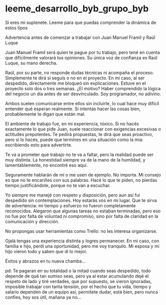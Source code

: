 # leeme_desarrollo_byb_grupo_byb
Si eres mi suplenete. Leeme para que puedas comprender la dinámica de estos tipos


Advertencia antes de comenzar a trabajar con Juan Manuel Framil y Raúl Luque

Juan Manuel Framil será quien te pague por tu trabajo, pero tené en cuenta que difícilmente valorará tus opiniones. Su única voz de confianza es Raúl Luque, su mano derecha.

Raúl, por su parte, no responde dudas técnicas ni acompaña el proceso. Simplemente te dirá si seguís o no en el proyecto. En mi caso, al ser despedido, directamente me bloqueó sin explicaciones. Estuve en el proyecto solo dos o tres semanas. ¿El motivo? Haber comprendido la lógica del negocio un día antes de ser desvinculado. Soy programador, no adivino.

Ambos suelen comunicarse entre ellos sin incluirte, lo cual hace muy difícil entender qué esperan realmente. Si intentás hacer las cosas bien, probablemente te digan que están mal.

El ambiente de trabajo fue, en mi experiencia, tóxico. Si no hacés exactamente lo que pide Juan, suele reaccionar con exigencias excesivas o actitudes prepotentes. Te pedirá propuestas, te dirá que seas proactivo, pero si lo hacés, puede que termines en una situación como la mía: escribiendo esto para advertirte.

Te va a prometer que trabajo no te va a faltar, pero la realidad puede ser muy distinta. La honestidad siempre va de la mano de la humildad, y lamentablemente, no encontré eso aquí.

Seguramente hablarán de mí o me usen de ejemplo. No importa. Mi consejo es que no te encariñes con sus palabras. Hacé lo que te piden, no pierdas tiempo justificándote, porque no te van a escuchar.

Yo siempre me manejé con respeto y disposición, pero aun así fui despedido sin contemplaciones. Hoy estarás vos en mi lugar. Que te sirva de advertencia: mi tiempo y esfuerzo no fueron completamente reconocidos. Alegaron que algunas tareas no estaban terminadas, pero eso no fue por falta de voluntad ni compromiso, sino por falta de claridad en la comunicación y dirección.

No propongas usar herramientas como Trello: no les interesa organizarse.

Ojalá tengas una experiencia distinta y logres permanecer. En mi caso, con familia e hijo, perdí una oportunidad, pero me voy tranquilo. Mi esposa y mi hijo vieron todo y saben que di lo mejor.

Éxitos y abrazos en tu nueva chamba... 

pd: Te pagaran en su totalidad o la mitad cuando seas despedido, todo depende de qué tan sumiso seas, pero ya al estar acumulando dejé el respeto de lado y tiré verdades, que por supuesto, se vieron ignoradas, imposible trabajar con tanta tensión, por el hecho que tu vida, tiempo y salario dependen de un equipo así, permitete dudar, está bien, pero nunca confies, hoy sos útil, mañana ya no... 

